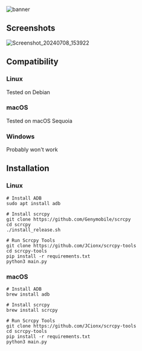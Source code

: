 ![banner](https://github.com/JCionx/scrcpy-tools/assets/92257741/99f6a9ba-c935-4173-9256-15f879aee079)

## Screenshots
![Screenshot_20240708_153922](https://github.com/JCionx/scrcpy-tools/assets/92257741/23dfdb50-96a6-4b72-9083-98da9989d141)

## Compatibility
### Linux
Tested on Debian
### macOS
Tested on macOS Sequoia
### Windows
Probably won't work

## Installation
### Linux
```
# Install ADB
sudo apt install adb

# Install scrcpy
git clone https://github.com/Genymobile/scrcpy
cd scrcpy
./install_release.sh

# Run Scrcpy Tools
git clone https://github.com/JCionx/scrcpy-tools
cd scrcpy-tools
pip install -r requirements.txt
python3 main.py
```

### macOS
```
# Install ADB
brew install adb

# Install scrcpy
brew install scrcpy

# Run Scrcpy Tools
git clone https://github.com/JCionx/scrcpy-tools
cd scrcpy-tools
pip install -r requirements.txt
python3 main.py
```
